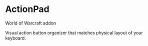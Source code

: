 # ActionPad

World of Warcraft addon

Visual action button organizer that matches physical layout of your keyboard.
